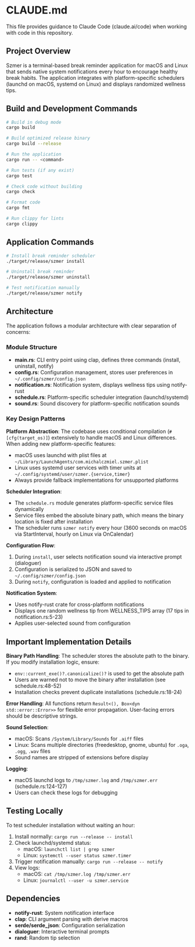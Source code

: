 # CLAUDE.md

This file provides guidance to Claude Code (claude.ai/code) when working with code in this repository.

## Project Overview

Szmer is a terminal-based break reminder application for macOS and Linux that sends native system notifications every hour to encourage healthy break habits. The application integrates with platform-specific schedulers (launchd on macOS, systemd on Linux) and displays randomized wellness tips.

## Build and Development Commands

```bash
# Build in debug mode
cargo build

# Build optimized release binary
cargo build --release

# Run the application
cargo run -- <command>

# Run tests (if any exist)
cargo test

# Check code without building
cargo check

# Format code
cargo fmt

# Run clippy for lints
cargo clippy
```

## Application Commands

```bash
# Install break reminder scheduler
./target/release/szmer install

# Uninstall break reminder
./target/release/szmer uninstall

# Test notification manually
./target/release/szmer notify
```

## Architecture

The application follows a modular architecture with clear separation of concerns:

### Module Structure

- **main.rs**: CLI entry point using clap, defines three commands (install, uninstall, notify)
- **config.rs**: Configuration management, stores user preferences in `~/.config/szmer/config.json`
- **notification.rs**: Notification system, displays wellness tips using notify-rust
- **schedule.rs**: Platform-specific scheduler integration (launchd/systemd)
- **sound.rs**: Sound discovery for platform-specific notification sounds

### Key Design Patterns

**Platform Abstraction**: The codebase uses conditional compilation (`#[cfg(target_os)]`) extensively to handle macOS and Linux differences. When adding new platform-specific features:

- macOS uses launchd with plist files at `~/Library/LaunchAgents/com.michalczmiel.szmer.plist`
- Linux uses systemd user services with timer units at `~/.config/systemd/user/szmer.{service,timer}`
- Always provide fallback implementations for unsupported platforms

**Scheduler Integration**:

- The `schedule.rs` module generates platform-specific service files dynamically
- Service files embed the absolute binary path, which means the binary location is fixed after installation
- The scheduler runs `szmer notify` every hour (3600 seconds on macOS via StartInterval, hourly on Linux via OnCalendar)

**Configuration Flow**:

1. During `install`, user selects notification sound via interactive prompt (dialoguer)
2. Configuration is serialized to JSON and saved to `~/.config/szmer/config.json`
3. During `notify`, configuration is loaded and applied to notification

**Notification System**:

- Uses notify-rust crate for cross-platform notifications
- Displays one random wellness tip from WELLNESS_TIPS array (17 tips in notification.rs:5-23)
- Applies user-selected sound from configuration

## Important Implementation Details

**Binary Path Handling**: The scheduler stores the absolute path to the binary. If you modify installation logic, ensure:

- `env::current_exe()?.canonicalize()?` is used to get the absolute path
- Users are warned not to move the binary after installation (see schedule.rs:48-52)
- Installation checks prevent duplicate installations (schedule.rs:18-24)

**Error Handling**: All functions return `Result<(), Box<dyn std::error::Error>>` for flexible error propagation. User-facing errors should be descriptive strings.

**Sound Selection**:

- macOS: Scans `/System/Library/Sounds` for `.aiff` files
- Linux: Scans multiple directories (freedesktop, gnome, ubuntu) for `.oga`, `.ogg`, `.wav` files
- Sound names are stripped of extensions before display

**Logging**:

- macOS launchd logs to `/tmp/szmer.log` and `/tmp/szmer.err` (schedule.rs:124-127)
- Users can check these logs for debugging

## Testing Locally

To test scheduler installation without waiting an hour:

1. Install normally: `cargo run --release -- install`
2. Check launchd/systemd status:
   - macOS: `launchctl list | grep szmer`
   - Linux: `systemctl --user status szmer.timer`
3. Trigger notification manually: `cargo run --release -- notify`
4. View logs:
   - macOS: `cat /tmp/szmer.log /tmp/szmer.err`
   - Linux: `journalctl --user -u szmer.service`

## Dependencies

- **notify-rust**: System notification interface
- **clap**: CLI argument parsing with derive macros
- **serde/serde_json**: Configuration serialization
- **dialoguer**: Interactive terminal prompts
- **rand**: Random tip selection
